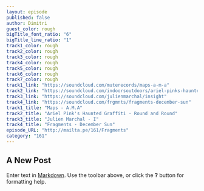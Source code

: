 ```yaml
---
layout: episode
published: false
author: Dimitri
guest_color: rough
bigTitle_font_ratio: "6"
bigTitle_line_ratio: "1"
track1_color: rough
track2_color: rough
track3_color: rough
track4_color: rough
track5_color: rough
track6_color: rough
track7_color: rough
track1_link: "https://soundcloud.com/muterecords/maps-a-m-a"
track2_link: "https://soundcloud.com/indoorsoutdoors/ariel-pinks-haunted-graffiti-round-and-round"
track3_link: "https://soundcloud.com/julienmarchal/insight"
track4_link: "https://soundcloud.com/frgmnts/fragments-december-sun"
track1_title: "Maps - A.M.A"
track2_title: "Ariel Pink's Haunted Graffiti - Round and Round"
track3_title: "Julien Marchal - I"
track4_title: "Fragments - December Sun"
episode_URL: "http://mailta.pe/161/Fragments"
category: "161"
---
```


## A New Post

Enter text in [Markdown](http://daringfireball.net/projects/markdown/). Use the toolbar above, or click the **?** button for formatting help.
